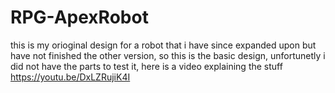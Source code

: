 # RPG-ApexRobot

this is my orioginal design for a robot that i have since expanded upon but have not finished the other version, so this is the basic design, unfortunetly i did not have the parts to test it, here is a video explaining the stuff
https://youtu.be/DxLZRujiK4I 
